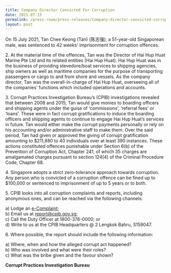 ```yaml
---
title: Company Director Convicted For Corruption
date: 2021-07-15
permalink: /press-room/press-releases/company-director-convicted-corruption/
layout: post
---
```


On 15 July 2021, Tan Chee Keong (Tan) (陈志强), a 51-year-old Singaporean male, was sentenced to 42 weeks' imprisonment for corruption offences.

2\. At the material time of the offences, Tan was the Director of Hai Hup Huat Marine Pte Ltd and its related entities (Hai Hup Huat). Hai Hup Huat was in the business of providing stevedore/boat services to shipping agencies, ship owners as well as maritime companies for the purpose of transporting passengers or cargo to and from shore and vessels. As the company director, Tan was the overall-in-charge of Hai Hup Huat, overseeing all of the companies’ functions which included operations and accounts.

3\.        Corrupt Practices Investigation Bureau’s (CPIB) investigations revealed that between 2008 and 2015, Tan would give monies to boarding officers and shipping agents under the guise of ‘commissions’, ‘referral fees’ or ‘loans’. These were in fact corrupt gratifications to induce the boarding officers and shipping agents to continue to engage Hai Hup Huat’s services in future. Tan would either make the corrupt payments personally or rely on his accounting and/or administrative staff to make them. Over the said period, Tan had given or approved the giving of corrupt gratification amounting to $211,880 to 40 individuals over at least 390 instances. These actions constituted offences punishable under Section 6(b) of the Prevention of Corruption Act, Chapter 241, of which 35 charges are amalgamated charges pursuant to section 124(4) of the Criminal Procedure Code, Chapter 68.

4\.        Singapore adopts a strict zero-tolerance approach towards corruption. Any person who is convicted of a corruption offence can be fined up to $100,000 or sentenced to imprisonment of up to 5 years or to both. 

5\.        CPIB looks into all corruption complaints and reports, including anonymous ones, and can be reached via the following channels:

a) Lodge an [e-Complaint](/e-services/e-complaint-for-corrupt-conduct);<br>
b) Email us at <a class="spamspan" href="mailto:report@cpib.gov.sg">report@cpib.gov.sg</a>;<br />
c) Call the Duty Officer at 1800-376-0000; or<br />
d) Write to us at the CPIB Headquarters @ 2 Lengkok Bahru, S159047.

6\.        Where possible, the report should include the following information:

a) Where, when and how the alleged corrupt act happened?<br>
b) Who was involved and what were their roles?<Br>
c) What was the bribe given and the favour shown?

 

 <b>Corrupt Practices Investigation Bureau</b>
